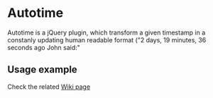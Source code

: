 # Autotime

Autotime is a jQuery plugin, which transform a given timestamp in a constanly
updating human readable format ("2 days, 19 minutes, 36 seconds ago John said:"

## Usage example
Check the related [Wiki page](https://github.com/vmanchev/autotime/wiki/Usage-example)
